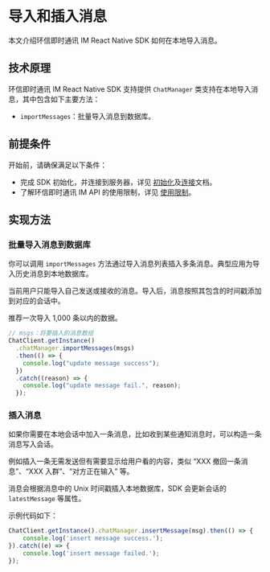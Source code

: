 # 导入和插入消息

<Toc />

本文介绍环信即时通讯 IM React Native SDK 如何在本地导入消息。

## 技术原理

环信即时通讯 IM React Native SDK 支持提供 `ChatManager` 类支持在本地导入消息，其中包含如下主要方法：

- `importMessages`：批量导入消息到数据库。

## 前提条件

开始前，请确保满足以下条件：

- 完成 SDK 初始化，并连接到服务器，详见 [初始化](initialization.html)及[连接](connection.html)文档。
- 了解环信即时通讯 IM API 的使用限制，详见 [使用限制](/product/limitation.html)。

## 实现方法

### 批量导入消息到数据库

你可以调用 `importMessages` 方法通过导入消息列表插入多条消息。典型应用为导入历史消息到本地数据库。

当前用户只能导入自己发送或接收的消息。导入后，消息按照其包含的时间戳添加到对应的会话中。

推荐一次导入 1,000 条以内的数据。

```typescript
// msgs：将要插入的消息数组
ChatClient.getInstance()
  .chatManager.importMessages(msgs)
  .then(() => {
    console.log("update message success");
  })
  .catch((reason) => {
    console.log("update message fail.", reason);
  });
```

### 插入消息

如果你需要在本地会话中加入一条消息，比如收到某些通知消息时，可以构造一条消息写入会话。

例如插入一条无需发送但有需要显示给用户看的内容，类似 “XXX 撤回一条消息”、“XXX 入群”、“对方正在输入” 等。

消息会根据消息中的 Unix 时间戳插入本地数据库，SDK 会更新会话的 `latestMessage` 等属性。

示例代码如下：

```typescript
ChatClient.getInstance().chatManager.insertMessage(msg).then(() => {
    console.log('insert message success.');
}).catch((e) => {
    console.log('insert message failed.');
});
```
